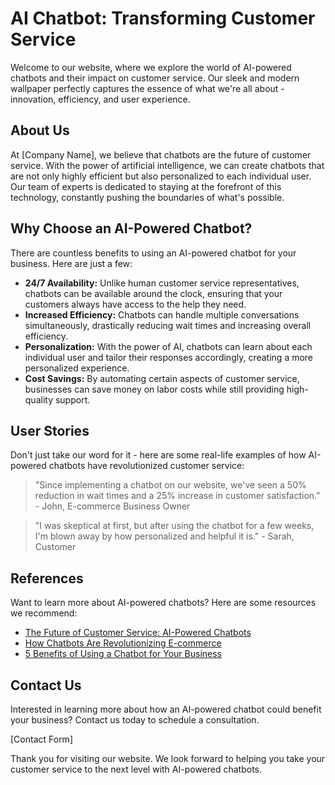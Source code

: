 <!--
Write me content for website with wallpaper which alt text is:

"An abstract illustration of an AI-powered chatbot, with sleek and modern graphics and a minimalist color scheme."

The name/title of the page should not be 1:1 copy of the alt text but rather a real content of the website which is using this wallpaper.

- Use markdown format
- Start with the heading
- The content should look like a real website
- Include real sections like references, contact, user stories, etc. use things relevant to the page purpose.
- Feel free to use structure like headings, bullets, numbering, blockquotes, paragraphs, horizontal lines, etc.
- You can use formatting like bold or _italic_
- You can include UTF-8 emojis
- Links should be only #hash anchors (and you can refer to the document itself)
- Do not include images
-->

<!--font:Montserrat-->

# AI Chatbot: Transforming Customer Service

Welcome to our website, where we explore the world of AI-powered chatbots and their impact on customer service. Our sleek and modern wallpaper perfectly captures the essence of what we're all about - innovation, efficiency, and user experience.

## About Us

At [Company Name], we believe that chatbots are the future of customer service. With the power of artificial intelligence, we can create chatbots that are not only highly efficient but also personalized to each individual user. Our team of experts is dedicated to staying at the forefront of this technology, constantly pushing the boundaries of what's possible.

## Why Choose an AI-Powered Chatbot?

There are countless benefits to using an AI-powered chatbot for your business. Here are just a few:

-   **24/7 Availability:** Unlike human customer service representatives, chatbots can be available around the clock, ensuring that your customers always have access to the help they need.
-   **Increased Efficiency:** Chatbots can handle multiple conversations simultaneously, drastically reducing wait times and increasing overall efficiency.
-   **Personalization:** With the power of AI, chatbots can learn about each individual user and tailor their responses accordingly, creating a more personalized experience.
-   **Cost Savings:** By automating certain aspects of customer service, businesses can save money on labor costs while still providing high-quality support.

## User Stories

Don't just take our word for it - here are some real-life examples of how AI-powered chatbots have revolutionized customer service:

> "Since implementing a chatbot on our website, we've seen a 50% reduction in wait times and a 25% increase in customer satisfaction." - John, E-commerce Business Owner

> "I was skeptical at first, but after using the chatbot for a few weeks, I'm blown away by how personalized and helpful it is." - Sarah, Customer

## References

Want to learn more about AI-powered chatbots? Here are some resources we recommend:

-   [The Future of Customer Service: AI-Powered Chatbots](#)
-   [How Chatbots Are Revolutionizing E-commerce](#)
-   [5 Benefits of Using a Chatbot for Your Business](#)

## Contact Us

Interested in learning more about how an AI-powered chatbot could benefit your business? Contact us today to schedule a consultation.

[Contact Form]

Thank you for visiting our website. We look forward to helping you take your customer service to the next level with AI-powered chatbots.
